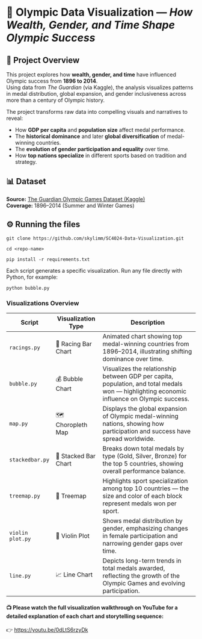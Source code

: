 # 🏅 Olympic Data Visualization — *How Wealth, Gender, and Time Shape Olympic Success*

## 🎯 Project Overview
This project explores how **wealth, gender, and time** have influenced Olympic success from **1896 to 2014**.  
Using data from *The Guardian* (via Kaggle), the analysis visualizes patterns in medal distribution, global expansion, and gender inclusiveness across more than a century of Olympic history.  

The project transforms raw data into compelling visuals and narratives to reveal:
- How **GDP per capita** and **population size** affect medal performance.  
- The **historical dominance** and later **global diversification** of medal-winning countries.  
- The **evolution of gender participation and equality** over time.  
- How **top nations specialize** in different sports based on tradition and strategy.  


## 📊 Dataset
**Source:** [The Guardian Olympic Games Dataset (Kaggle)](https://www.kaggle.com/datasets/the-guardian/olympic-games)  
**Coverage:** 1896–2014 (Summer and Winter Games)  


## ⚙️ Running the files

```
git clone https://github.com/skylimm/SC4024-Data-Visualization.git
```
```
cd <repo-name>
```
```
pip install -r requirements.txt
```

Each script generates a specific visualization.
Run any file directly with Python, for example:
```
python bubble.py
```

### Visualizations Overview

| Script | Visualization Type | Description |
|--------|--------------------|-------------|
| `racings.py` | 🏁 Racing Bar Chart | Animated chart showing top medal-winning countries from 1896–2014, illustrating shifting dominance over time. |
| `bubble.py` | 💰 Bubble Chart | Visualizes the relationship between GDP per capita, population, and total medals won — highlighting economic influence on Olympic success. |
| `map.py` | 🗺️ Choropleth Map | Displays the global expansion of Olympic medal-winning nations, showing how participation and success have spread worldwide. |
| `stackedbar.py` | 🥇 Stacked Bar Chart | Breaks down total medals by type (Gold, Silver, Bronze) for the top 5 countries, showing overall performance balance. |
| `treemap.py` | 🌳 Treemap | Highlights sport specialization among top 10 countries — the size and color of each block represent medals won per sport. |
| `violin plot.py` | 🎻 Violin Plot | Shows medal distribution by gender, emphasizing changes in female participation and narrowing gender gaps over time. |
| `line.py` | 📈 Line Chart | Depicts long-term trends in total medals awarded, reflecting the growth of the Olympic Games and evolving participation. |

#### 📺 **Please watch the full visualization walkthrough on YouTube** for a detailed explanation of each chart and storytelling sequence:  
👉 https://youtu.be/0dLtS6rzyDk
